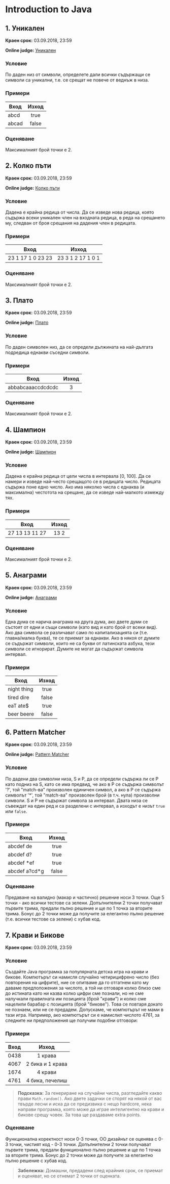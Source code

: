 # Introduction to Java

## 1. Уникален

**Краен срок:** 03.09.2018, 23:59

**Online judge:** [Уникален](http://www.pesho.org/contest/396/problem/11916)

### Условие

По даден низ от символи, определете дали всички съдържащи се символи са уникални, т.е. се срещат не повече от веднъж в низа.

### Примери

| Вход          | Изход         |
| ------------- |:-------------:|
| abcd          | true          |
| abcаd         | false         |

### Оценяване

Максималният брой точки e 2.

## 2. Колко пъти

**Краен срок:** 03.09.2018, 23:59

**Online judge:** [Колко пъти](http://www.pesho.org/contest/396/problem/11917)

### Условие

Дадена е крайна редица от числа. Да се изведе нова редица, която съдържа всеки уникален член на входната редица, в реда на срещането му, следван от броя срещания на дадения член в редицата.

### Примери

| Вход              | Изход             |
| ----------------- |:-----------------:|
| 23 1 17 1 0 23 23 | 23 3 1 2 17 1 0 1 |

### Оценяване

Максималният брой точки e 2.

## 3. Плато

**Краен срок:** 03.09.2018, 23:59

**Online judge:** [Плато](http://www.pesho.org/contest/396/problem/11918)

### Условие

По даден символен низ, да се определи дължината на най-дългата подредица еднакви съседни символи. 

### Примери

| Вход              | Изход             |
| ----------------- |:-----------------:|
| abbabcaaaccdcdcdc | 3                 |

### Оценяване

Максималният брой точки e 2.

## 4. Шампион

**Краен срок:** 03.09.2018, 23:59

**Online judge:** [Шампион](http://www.pesho.org/contest/396/problem/11920)

### Условие

Дадена е крайна редица от цели числа в интервала [0, 100]. Да се намери и изведе най-често срещащото се в редицата число. Редицата съдържа поне едно число. Ако има няколко числа с еднаква (и максимална) честотота на срещане, да се изведе най-малкото измежду тях. 

### Примери

| Вход              | Изход             |
| ----------------- |:-----------------:|
| 27 13 13 11 27 | 13 2              |

### Оценяване

Максималният брой точки e 2.

## 5. Анаграми

**Краен срок:** 03.09.2018, 23:59

**Online judge:** [Анаграми](http://www.pesho.org/contest/396/problem/11921)

### Условие

Една дума се нарича анаграма на друга дума, ако двете думи се състоят от едни и същи символи (като вид и като брой от всеки вид). Ако два символа се различават само по капитализацията си (т.е. главна/малка буква), те се приемат за еднакви. Ако в някоя от думите се съдържат символи, които не са букви от латинската азбука, тези символи се игнорират. Думите не могат да съдържат символа интервал.

### Примери

| Вход              | Изход             |
| ----------------- |:-----------------:|
| night thing | true 
| tired dire | false |
| eaT ate$ | true |
| beer beere | false |

## 6. Pattern Matcher

**Краен срок:** 03.09.2018, 23:59

**Online judge:** [Pattern Matcher](http://www.pesho.org/contest/396/problem/11919)

### Условие

По дадени два символни низа, S и P, да се определи съдържа ли се P като подниз на S, като се има предвид, че ако в P се съдържа символът '?', той "match-ва" произволен единичен символ, а ако в P се съдържа символът '*', той "match-ва" произволен брой (в т.ч. нула) произволни символи. S и P не съдържат символа за интервал. Двата низа се съвеждат на един ред и са разделени с интервал, а изходът е низът `true` или `false`.

### Примери

| Вход          | Изход         |
| ------------- |:-------------:|
| abcdef de     | true          |
| abcdef d?     | true          |
| abcdef *ef    | true          |
| abcdef a?cd*g | false         |

### Оценяване

Предаване на валидно (макар и частично) решение носи 3 точки. Още 5 точки - ако всички тестове са зелени. Допълнителни 2 точки получават първите трима, предали пълно решение и ще по 1 точка за вторите трима. Бонус до 2 точки може да получите за елегантно пълно решение (т.е. всички тестове са зелени) с хубав код.

## 7. Крави и Бикове

**Краен срок:** 03.09.2018, 23:59

### Условие

Създайте Java програмка за популярната детска игра на крави и бикове. Компютърът си намисля случайно четирицифрено число (без повторения на цифрите), ние се опитваме да го отгатнем като му даваме предположения за числото, а той ни отговаря колко близо сме до истината като ни казва колко цифри сме познали, но не сме налучкали правилната им позицията (брой "крави") и колко сме нацелили барабар с позицията (брой "бикове"). Това се повтаря докато не познаем, или не се предадем. Допускаме, че компютърът не мами в тази игра.
Например, ако компютърът си е намислил числото 4761, за следните ни предположения ще получим подобни отговори:

### Примери

| Вход          | Изход            |
|:-------------:|:----------------:|
| 0438          | 1 крава          |
| 4067          | 2 бика и 1 крава |
| 1674          | 4 крави          |
| 4761          | 4 бика, печелиш  |

> **Подсказка:** За генериране на случайни числа, разгледайте какво прави `Math.random()`.
Ако двете задачки се сторят на някой от вас твърде лесни и иска да се предизвика с нещо hardcore, нека направи програмка, която може да играе интелигентно на крави и бикове срещу човек. За това ще раздаваме extra points.

### Оценяване

Функционална коректност носи 0-3 точки, ОО дизайнът се оценява с 0-3 точки, чистият код - 0-3 точки. Допълнителни 2 точки получават първите трима, предали функционално пълно решение и ще по 1 точка за вторите трима. Бонус до 2 точки може да получите за елегантно пълно решение с хубав код.

> **Забележка:** Домашни, предадени след крайния срок, се приемат и оценяват, но се отнемат 2 точки от оценката.
